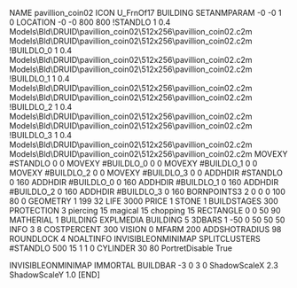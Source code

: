 NAME pavillion_coin02
ICON U_FrnOf17
BUILDING
SETANMPARAM -0 -0 1 0
LOCATION -0 -0 800 800
!STANDLO      1 0.4 Models\Bld\DRUID\pavillion_coin02\512x256\pavillion_coin02.c2m Models\Bld\DRUID\pavillion_coin02\512x256\pavillion_coin02.c2m 
!BUILDLO_0    1 0.4 Models\Bld\DRUID\pavillion_coin02\512x256\pavillion_coin02.c2m Models\Bld\DRUID\pavillion_coin02\512x256\pavillion_coin02.c2m 
!BUILDLO_1    1 0.4 Models\Bld\DRUID\pavillion_coin02\512x256\pavillion_coin02.c2m Models\Bld\DRUID\pavillion_coin02\512x256\pavillion_coin02.c2m 
!BUILDLO_2    1 0.4 Models\Bld\DRUID\pavillion_coin02\512x256\pavillion_coin02.c2m Models\Bld\DRUID\pavillion_coin02\512x256\pavillion_coin02.c2m 
!BUILDLO_3    1 0.4 Models\Bld\DRUID\pavillion_coin02\512x256\pavillion_coin02.c2m Models\Bld\DRUID\pavillion_coin02\512x256\pavillion_coin02.c2m 
MOVEXY #STANDLO   0 0
MOVEXY #BUILDLO_0 0 0
MOVEXY #BUILDLO_1 0 0
MOVEXY #BUILDLO_2 0 0
MOVEXY #BUILDLO_3 0 0
ADDHDIR #STANDLO 0 160
ADDHDIR #BUILDLO_0 0 160
ADDHDIR #BUILDLO_1 0 160
ADDHDIR #BUILDLO_2 0 160
ADDHDIR #BUILDLO_3 0 160
BORNPOINTS3 2 0 0 0 100 80 0
GEOMETRY 1 199 32
LIFE     3000
PRICE 1 STONE 1
BUILDSTAGES 300
PROTECTION 3 piercing 15 magical 15 chopping 15
RECTANGLE    0 0 50 90
MATHERIAL 1 BUILDING
EXPLMEDIA BUILDING 5
3DBARS 1 -50 0 50 50 50
INFO 3 8
COSTPERCENT 300
VISION 0
MFARM 200
ADDSHOTRADIUS 98
ROUNDLOCK 4
NOALTINFO
INVISIBLEONMINIMAP
SPLITCLUSTERS #STANDLO 500 15 1 1 0
CYLINDER 30 80
PortretDisable True

INVISIBLEONMINIMAP
IMMORTAL
BUILDBAR -3 0 3 0
ShadowScaleX 2.3
ShadowScaleY 1.0
[END]
